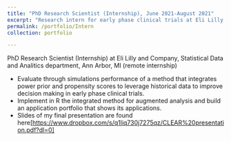 ```yaml
---
title: "PhD Research Scientist (Internship), June 2021-August 2021"
excerpt: "Research intern for early phase clinical trials at Eli Lilly and Company"
permalink: /portfolio/Intern
collection: portfolio

---
```

PhD Research Scientist (Internship) at Eli Lilly and Company, Statistical Data and Analitics department, Ann Arbor, MI (remote internship)

* Evaluate through simulations performance of a method that integrates power prior and propensity scores to leverage historical data to improve decision making in early phase clinical trials.
* Implement in R the integrated method for augmented analysis and build an application portfolio that shows its applications.
* Slides of my final presentation are found here[https://www.dropbox.com/s/q1liq730j7275qz/CLEAR%20presentation.pdf?dl=0]
